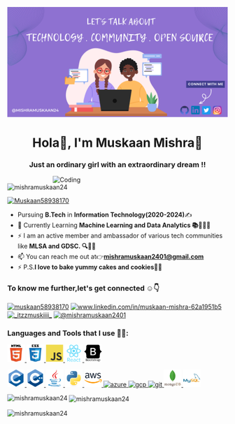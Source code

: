 ![](https://github.com/mishramuskaan24/mishramuskaan24/blob/main/Purple%20Futuristic%20Web%20Agreement%20Banner.png)
<h1 align="center">Hola👋, I'm Muskaan Mishra🦋</h1>
<h3 align="center">Just an ordinary girl with an extraordinary dream !!</h3>

<img align="right" alt="Coding" width="400" src="https://user-images.githubusercontent.com/59734313/157189039-c09b3e38-9f42-42c0-ab54-14f1574190a7.gif">


<p align="left"> <img src="https://komarev.com/ghpvc/?username=mishramuskaan24&label=Profile%20views&color=0e75b6&style=flat" alt="mishramuskaan24" /> </p>
<p align="left"> <a href="https://twitter.com/Muskaan58938170" target="blank"><img src="https://img.shields.io/twitter/follow/Muskaan58938170?logo=twitter&style=for-the-badge" alt="Muskaan58938170" /></a> </p>

- Pursuing **B.Tech** in **Information Technology(2020-2024)**✍️
- 🌱 Currently Learning **Machine Learning and Data Analytics 📚👩🏻‍🎓**
- ⚡ I am an active member and ambassador of various tech communities like **MLSA and GDSC. 🔍👩‍🚀**
- 📫 You can reach me out at👉**mishramuskaan2401@gmail.com**
- ⚡ P.S.**I love to bake yummy cakes and cookies👻😋**
<h3 align="left">To know me further,let's get connected ☺️👇</h3>
<p align="left">
<a href="https://twitter.com/muskaan58938170" target="blank"><img align="center" src="https://raw.githubusercontent.com/rahuldkjain/github-profile-readme-generator/master/src/images/icons/Social/twitter.svg" alt="muskaan58938170" height="30" width="40" /></a>
<a href="https://linkedin.com/in/www.linkedin.com/in/muskaan-mishra-62a1951b5" target="blank"><img align="center" src="https://raw.githubusercontent.com/rahuldkjain/github-profile-readme-generator/master/src/images/icons/Social/linked-in-alt.svg" alt="www.linkedin.com/in/muskaan-mishra-62a1951b5" height="30" width="40" /></a>
<a href="https://instagram.com/_itzzmuskiiii_" target="blank"><img align="center" src="https://raw.githubusercontent.com/rahuldkjain/github-profile-readme-generator/master/src/images/icons/Social/instagram.svg" alt="_itzzmuskiiii_" height="30" width="40" /></a>
<a href="https://hashnode.com/@mishramuskaan2401" target="blank"><img align="center" src="https://raw.githubusercontent.com/rahuldkjain/github-profile-readme-generator/master/src/images/icons/Social/hashnode.svg" alt="@mishramuskaan2401" height="30" width="40" /></a>
</p>
<h3 align="left">Languages and Tools that I use 👩‍💻: </h3><p align="left">
 <a href="https://www.w3.org/html/" target="_blank" rel="noreferrer"> <img src="https://raw.githubusercontent.com/devicons/devicon/master/icons/html5/html5-original-wordmark.svg" alt="html5" width="40" height="40"/> </a><a href="https://www.w3schools.com/css/" target="_blank" rel="noreferrer"> <img src="https://raw.githubusercontent.com/devicons/devicon/master/icons/css3/css3-original-wordmark.svg" alt="css3" width="40" height="40"/> </a><a href="https://developer.mozilla.org/en-US/docs/Web/JavaScript" target="_blank" rel="noreferrer"> <img src="https://raw.githubusercontent.com/devicons/devicon/master/icons/javascript/javascript-original.svg" alt="javascript" width="40" height="40"/> </a><a href="https://reactjs.org/" target="_blank" rel="noreferrer"> <img src="https://raw.githubusercontent.com/devicons/devicon/master/icons/react/react-original-wordmark.svg" alt="react" width="40" height="40"/> </a><a href="https://getbootstrap.com" target="_blank" rel="noreferrer"> <img src="https://raw.githubusercontent.com/devicons/devicon/master/icons/bootstrap/bootstrap-plain-wordmark.svg" alt="bootstrap" width="40" height="40"/> </a> </p> 
<a href="https://www.cprogramming.com/" target="_blank" rel="noreferrer"> <img src="https://raw.githubusercontent.com/devicons/devicon/master/icons/c/c-original.svg" alt="c" width="40" height="40"/> </a> <a href="https://www.w3schools.com/cpp/" target="_blank" rel="noreferrer"> <img src="https://raw.githubusercontent.com/devicons/devicon/master/icons/cplusplus/cplusplus-original.svg" alt="cplusplus" width="40" height="40"/><a href="https://www.java.com" target="_blank" rel="noreferrer"> <img src="https://raw.githubusercontent.com/devicons/devicon/master/icons/java/java-original.svg" alt="java" width="40" height="40"/> </a><a href="https://www.python.org" target="_blank" rel="noreferrer"> <img src="https://raw.githubusercontent.com/devicons/devicon/master/icons/python/python-original.svg" alt="python" width="40" height="40"/> </a> 
 </a> <a href="https://aws.amazon.com" target="_blank" rel="noreferrer"> <img src="https://raw.githubusercontent.com/devicons/devicon/master/icons/amazonwebservices/amazonwebservices-original-wordmark.svg" alt="aws" width="40" height="40"/> </a> <a href="https://azure.microsoft.com/en-in/" target="_blank" rel="noreferrer"> <img src="https://www.vectorlogo.zone/logos/microsoft_azure/microsoft_azure-icon.svg" alt="azure" width="40" height="40"/> </a>   <a href="https://cloud.google.com" target="_blank" rel="noreferrer"> <img src="https://www.vectorlogo.zone/logos/google_cloud/google_cloud-icon.svg" alt="gcp" width="40" height="40"/> </a>
 <a href="https://git-scm.com/" target="_blank" rel="noreferrer"> <img src="https://www.vectorlogo.zone/logos/git-scm/git-scm-icon.svg" alt="git" width="40" height="40"/> </a>   <a href="https://www.mongodb.com/" target="_blank" rel="noreferrer"> <img src="https://raw.githubusercontent.com/devicons/devicon/master/icons/mongodb/mongodb-original-wordmark.svg" alt="mongodb" width="40" height="40"/> </a> <a href="https://www.mysql.com/" target="_blank" rel="noreferrer"> <img src="https://raw.githubusercontent.com/devicons/devicon/master/icons/mysql/mysql-original-wordmark.svg" alt="mysql" width="40" height="40"/> </a> 


<p><img align="left" src="https://github-readme-stats.vercel.app/api/top-langs?username=mishramuskaan24&show_icons=true&locale=en&layout=compact&theme=github" alt="mishramuskaan24" /></p>

<p>&nbsp;<img align="center" src="https://github-readme-stats.vercel.app/api?username=mishramuskaan24&show_icons=true&locale=en&theme=github" alt="mishramuskaan24" /></p>
<p><img align="center" src="https://github-readme-streak-stats.herokuapp.com/?user=mishramuskaan24&&theme=github" alt="mishramuskaan24" /></p>
